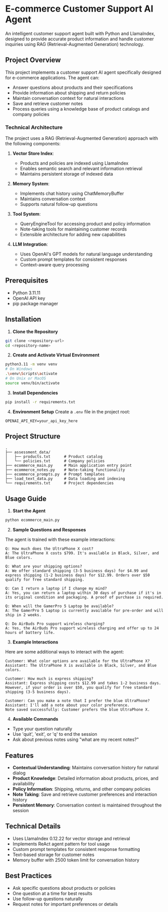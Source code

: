 # E-commerce Customer Support AI Agent

An intelligent customer support agent built with Python and LlamaIndex, designed to provide accurate product information and handle customer inquiries using RAG (Retrieval-Augmented Generation) technology.

## Project Overview

This project implements a customer support AI agent specifically designed for e-commerce applications. The agent can:
- Answer questions about products and their specifications
- Provide information about shipping and return policies
- Maintain conversation context for natural interactions
- Save and retrieve customer notes
- Process queries using a knowledge base of product catalogs and company policies

### Technical Architecture

The project uses a RAG (Retrieval-Augmented Generation) approach with the following components:

1. **Vector Store Index**: 
   - Products and policies are indexed using LlamaIndex
   - Enables semantic search and relevant information retrieval
   - Maintains persistent storage of indexed data

2. **Memory System**:
   - Implements chat history using ChatMemoryBuffer
   - Maintains conversation context
   - Supports natural follow-up questions

3. **Tool System**:
   - QueryEngineTool for accessing product and policy information
   - Note-taking tools for maintaining customer records
   - Extensible architecture for adding new capabilities

4. **LLM Integration**:
   - Uses OpenAI's GPT models for natural language understanding
   - Custom prompt templates for consistent responses
   - Context-aware query processing

## Prerequisites

- Python 3.11.11
- OpenAI API key
- pip package manager

## Installation

1. **Clone the Repository**
```bash
git clone <repository-url>
cd <repository-name>
```

2. **Create and Activate Virtual Environment**
```bash
python3.11 -m venv venv
# On Windows
.\venv\Scripts\activate
# On Unix or MacOS
source venv/bin/activate
```

3. **Install Dependencies**
```bash
pip install -r requirements.txt
```

4. **Environment Setup**
Create a `.env` file in the project root:
```
OPENAI_API_KEY=your_api_key_here
```

## Project Structure

```
.
├── assessment_data/
│   ├── products.txt      # Product catalog
│   └── policies.txt      # Company policies
├── ecommerce_main.py     # Main application entry point
├── ecommerce_notes.py    # Note-taking functionality
├── ecommerce_prompts.py  # Prompt templates
├── load_text_data.py     # Data loading and indexing
└── requirements.txt      # Project dependencies
```

## Usage Guide

1. **Start the Agent**
```bash
python ecommerce_main.py
```

2. **Sample Questions and Responses**

The agent is trained with these example interactions:

```
Q: How much does the UltraPhone X cost?
A: The UltraPhone X costs $799. It's available in Black, Silver, and Blue colors.

Q: What are your shipping options?
A: We offer standard shipping (3-5 business days) for $4.99 and express shipping (1-2 business days) for $12.99. Orders over $50 qualify for free standard shipping.

Q: Can I return a laptop if I change my mind?
A: Yes, you can return a laptop within 30 days of purchase if it's in its original condition and packaging. A proof of purchase is required.

Q: When will the GamerPro 5 Laptop be available?
A: The GamerPro 5 Laptop is currently available for pre-order and will ship in 2 weeks.

Q: Do AirBuds Pro support wireless charging?
A: Yes, the AirBuds Pro support wireless charging and offer up to 24 hours of battery life.
```

3. **Example Interactions**

Here are some additional ways to interact with the agent:

```
Customer: What color options are available for the UltraPhone X?
Assistant: The UltraPhone X is available in Black, Silver, and Blue colors.

Customer: How much is express shipping?
Assistant: Express shipping costs $12.99 and takes 1-2 business days. However, if your order is over $50, you qualify for free standard shipping (3-5 business days).

Customer: Can you make a note that I prefer the blue UltraPhone?
Assistant: I'll add a note about your color preference.
Note saved successfully: Customer prefers the blue UltraPhone X.
```

4. **Available Commands**
- Type your question naturally
- Use 'quit', 'exit', or 'q' to end the session
- Ask about previous notes using "what are my recent notes?"

## Features

- **Contextual Understanding**: Maintains conversation history for natural dialog
- **Product Knowledge**: Detailed information about products, prices, and availability
- **Policy Information**: Shipping, returns, and other company policies
- **Note Taking**: Save and retrieve customer preferences and interaction history
- **Persistent Memory**: Conversation context is maintained throughout the session

## Technical Details

- Uses LlamaIndex 0.12.22 for vector storage and retrieval
- Implements ReAct agent pattern for tool usage
- Custom prompt templates for consistent response formatting
- Text-based storage for customer notes
- Memory buffer with 2500 token limit for conversation history

## Best Practices

- Ask specific questions about products or policies
- One question at a time for best results
- Use follow-up questions naturally
- Request notes for important preferences or details
